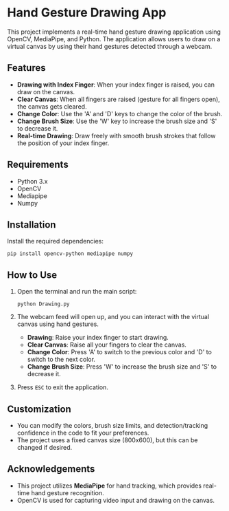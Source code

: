 # Hand Gesture Drawing App

This project implements a real-time hand gesture drawing application using OpenCV, MediaPipe, and Python. The application allows users to draw on a virtual canvas by using their hand gestures detected through a webcam.

## Features
- **Drawing with Index Finger**: When your index finger is raised, you can draw on the canvas.
- **Clear Canvas**: When all fingers are raised (gesture for all fingers open), the canvas gets cleared.
- **Change Color**: Use the 'A' and 'D' keys to change the color of the brush.
- **Change Brush Size**: Use the 'W' key to increase the brush size and 'S' to decrease it.
- **Real-time Drawing**: Draw freely with smooth brush strokes that follow the position of your index finger.

## Requirements
- Python 3.x
- OpenCV
- Mediapipe
- Numpy

## Installation

Install the required dependencies:

    pip install opencv-python mediapipe numpy

## How to Use

1. Open the terminal and run the main script:

    ```
    python Drawing.py
    ```

2. The webcam feed will open up, and you can interact with the virtual canvas using hand gestures.
   - **Drawing**: Raise your index finger to start drawing.
   - **Clear Canvas**: Raise all your fingers to clear the canvas.
   - **Change Color**: Press 'A' to switch to the previous color and 'D' to switch to the next color.
   - **Change Brush Size**: Press 'W' to increase the brush size and 'S' to decrease it.

3. Press `ESC` to exit the application.

## Customization
- You can modify the colors, brush size limits, and detection/tracking confidence in the code to fit your preferences.
- The project uses a fixed canvas size (800x600), but this can be changed if desired.
  

## Acknowledgements
- This project utilizes **MediaPipe** for hand tracking, which provides real-time hand gesture recognition.
- OpenCV is used for capturing video input and drawing on the canvas.
